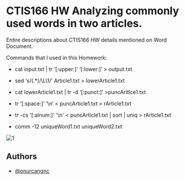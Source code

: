 
# CTIS166 HW Analyzing commonly used words in two articles.

Entire descriptions about CTIS166 HW details mentioned on Word Document.

Commands that I used in this Homework:

 * cat input.txt | tr ‘[:upper:]’ ‘[:lower:]’ > output.txt

 * sed ‘s/\(.*\)/\L\1/’ Article1.txt > lowerArticle1.txt

 * cat lowerArticle1.txt | tr -d ‘[:punct:]’ >puncAritlce1.txt

 * tr ‘[:space:]’ ‘\n’ < puncArticle1.txt > rArticle1.txt

 * tr -cs '[:alnum:]' '\n' < puncArticle1.txt | sort | uniq > rArticle1.txt

 * comm -12 uniqueWord1.txt uniqueWord2.txt


![1](https://user-images.githubusercontent.com/55115769/236963275-83fd254a-3e67-4cef-9337-339655cb642f.PNG)






## Authors

- [@onurcangnc](https://github.com/onurcangnc)

